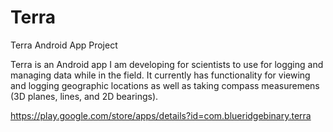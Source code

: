 # Terra
Terra Android App Project

Terra is an Android app I am developing for scientists to use for logging and managing data while in the field.
It currently has functionality for viewing and logging geographic locations as well as taking compass measuremens (3D planes, lines, and 2D bearings).

https://play.google.com/store/apps/details?id=com.blueridgebinary.terra
